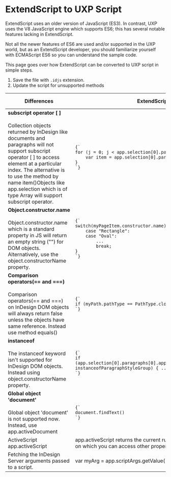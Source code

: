 <!-- 
TODO Q: Are these applicable to plugins as well?
-->

# ExtendScript to UXP Script
ExtendScript uses an older version of JavaScript (ES3). In contrast, UXP uses the V8 JavaScript engine which supports ES6; this has several notable features lacking in ExtendScript. 

Not all the newer features of ES6 are used and/or supported in the UXP world, but as an ExtendScript developer, you should familiarize yourself with ECMAScript ES6 so you can understand the sample code.

This page goes over how ExtendScript can be converted to UXP script in simple steps.

1. Save the file with `.idjs` extension.
2. Update the script for unsupported methods

<table columnWidths="30,30,30, 10">
    <thead>
        <tr>
            <th>Differences</th>
            <th>ExtendScript</th>
            <th>UXP</th>
            <th>Applicable To</th>
        </tr>
    </thead>
    <tbody>
        <tr>
            <td><b>subscript operator [ ]</b> <br></br>
                Collection objects returned by InDesign like documents and paragraphs will not support subscript operator [ ] to access element at a particular index. The alternative is to use the method by name item()Objects like app.selection which is of type Array will support subscript operator. 
            </td>
            <td>
<code class="language-javascript">{`
for (j = 0; j < app.selection[0].paragraphs.length; j++) {
    var item = app.selection[0].paragraphs[j];
}
`}</code>
            </td>
            <td>
<code class="language-javascript">{`
for (j = 0; j < app.selection[0].paragraphs.length; j++) {
    var item = app.selection[0].paragraphs.item(j);
}
`}</code>
            </td>
            <td>All Versions</td>
        </tr>
        <tr>
            <td><b>Object.constructor.name</b> <br></br>
                <inlineCode>Object.constructor.name</inlineCode> which is a standard property in JS will return an empty string ("") for DOM objects. Alternatively, use the <inlineCode>object.constructorName</inlineCode> property.
            </td>
            <td>
<code class="language-javascript">{`
switch(myPageItem.constructor.name) {
    case "Rectangle":
    case "Oval":
        ...
        break; 
}
`}</code>
            </td>
            <td>
<code class="language-javascript">{`
switch(myPageItem.constructorName) {
    case "Rectangle":
    case "Oval":
        ...
        break; 
}
`}</code>
            </td>
            <td>Prior to v18.4</td>
        </tr>
        <tr>
            <td><b>Comparison operators(== and ===)</b><br></br>
                Comparison operators(== and ===) on InDesign DOM objects will always return false unless the objects have same reference. Instead use method equals()
            </td>
            <td>
<code class="language-javascript">{`
if (myPath.pathType == PathType.closedPath) { ... }
`}</code>
            </td>
            <td>
<code class="language-javascript">{`
if (myPath.pathType.equals(PathType.closedPath)) { ... }
`}</code>
            </td>
            <td> All Versions</td>
        </tr>
        <tr>
            <td><b>instanceof</b> <br></br>
The <inlineCode>instanceof</inlineCode> keyword isn't supported for InDesign DOM objects. Instead using <inlineCode>object.constructorName</inlineCode> property.
            </td>
            <td>
<code class="language-javascript">{`
if (app.selection[0].paragraphs[0].appliedParagraphStyle.parent instanceofParagraphStyleGroup) { ... }
`}</code>
            </td>
            <td>
<code class="language-javascript">{`
if (app.selection[0].paragraphs.item(0).parent.constructorName == "ParagraphStyleGroup") { ... } 
`}</code>
            </td>
            <td> Prior to v18.4</td>
        </tr>
        <tr>
            <td><b>Global object 'document'</b><br></br>
Global object 'document' is not supported now. Instead, use <inlineCode>app.activeDocument</inlineCode>
            </td>
            <td>
<code class="language-javascript">{`
document.findText()
`}</code>
            </td>
            <td>
<code class="language-javascript">{`
app.activeDocument.findText()
`}</code>
            </td>
            <td> All Versions</td>
        </tr>
        <tr>
            <td>ActiveScript <inlineCode>app.activeScript</inlineCode>
            </td>
            <td><inlineCode>app.activeScript</inlineCode> returns the current running script as a file object on which you can access other properties.
            </td>
            <td><inlineCode>app.activeScript</inlineCode> returns the path of the current script as a string. No other properties can be accessed on <inlineCode>app.activeScript</inlineCode>
            </td>
            <td>Prior to v18.4</td>
        </tr>
        <tr>
            <td>Fetching the InDesign Server arguments passed to a script.
            </td>
            <td><inlineCode>var myArg = app.scriptArgs.getValue("*argumentName*");</inlineCode>
            </td>
            <td><inlineCode>let arguments = script.args;</inlineCode> <a href="/indesign/uxp/scripts/tutorials/arguments/">Learn More</a>
            </td>
            <td>v18.4 Onwards</td>
        </tr>
    </tbody>
</table>
